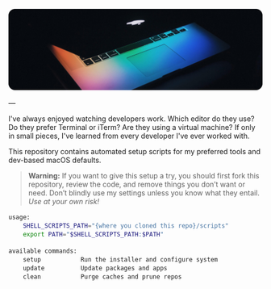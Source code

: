 <p align="center">
    <img src="https://raw.githubusercontent.com/austintoddj/dev-setup/master/resources/header.jpg">
</p>


—

I've always enjoyed watching developers work. Which editor do they use? Do they prefer Terminal or iTerm? Are they using a virtual machine? If only in small pieces, I've learned from every developer I've ever worked with.

This repository contains automated setup scripts for my preferred tools and dev-based macOS defaults.

> **Warning:** If you want to give this setup a try, you should first fork this repository, review the code, and remove things you don’t want or need. Don’t blindly use my settings unless you know what they entail. *Use at your own risk!*

```sh
usage:
    SHELL_SCRIPTS_PATH="{where you cloned this repo}/scripts"		
    export PATH="$SHELL_SCRIPTS_PATH:$PATH"

available commands:
    setup           Run the installer and configure system
    update          Update packages and apps
    clean           Purge caches and prune repos
```
